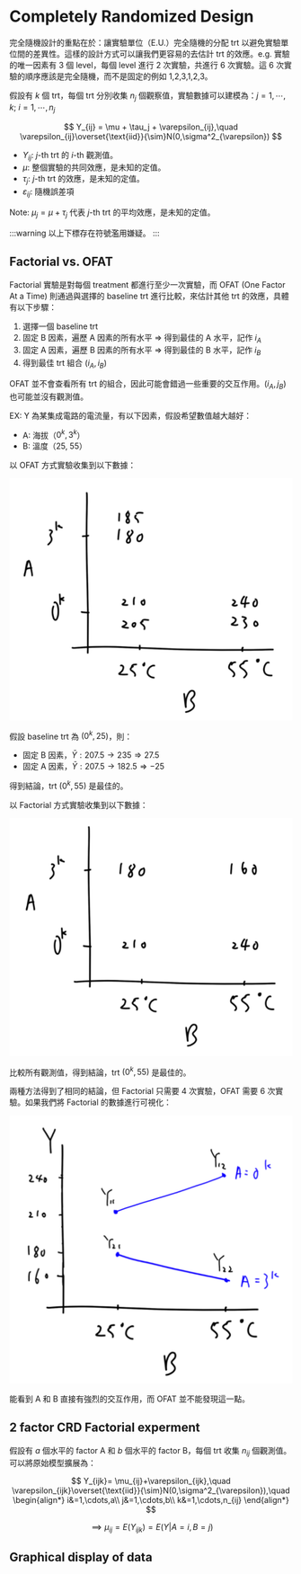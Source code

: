# Completely Randomized Design

完全隨機設計的重點在於：讓實驗單位（E.U.）完全隨機的分配 trt 以避免實驗單位間的差異性。這樣的設計方式可以讓我們更容易的去估計 trt 的效應。e.g. 實驗的唯一因素有 3 個 level，每個 level 進行 2 次實驗，共進行 6 次實驗。這 6 次實驗的順序應該是完全隨機，而不是固定的例如 1,2,3,1,2,3。

假設有 $k$ 個 trt，每個 trt 分別收集 $n_j$ 個觀察值，實驗數據可以建模為：$j=1,\cdots,k$; $i=1,\cdots,n_j$

$$
Y_{ij} = \mu + \tau_j + \varepsilon_{ij},\quad \varepsilon_{ij}\overset{\text{iid}}{\sim}N(0,\sigma^2_{\varepsilon})
$$

- $Y_{ij}$: $j$-th trt 的 $i$-th 觀測值。
- $\mu$: 整個實驗的共同效應，是未知的定值。
- $\tau_j$: $j$-th trt 的效應，是未知的定值。
- $\varepsilon_{ij}$: 隨機誤差項

Note: $\mu_j=\mu+\tau_j$ 代表 $j$-th trt 的平均效應，是未知的定值。

:::warning
以上下標存在符號濫用嫌疑。
:::

## Factorial vs. OFAT

Factorial 實驗是對每個 treatment 都進行至少一次實驗，而 OFAT (One Factor At a Time) 則通過與選擇的 baseline trt 進行比較，來估計其他 trt 的效應，具體有以下步驟：
1. 選擇一個 baseline trt
2. 固定 B 因素，遍歷 A 因素的所有水平 => 得到最佳的 A 水平，記作 $i_A$
3. 固定 A 因素，遍歷 B 因素的所有水平 => 得到最佳的 B 水平，記作 $i_B$
4. 得到最佳 trt 組合 $(i_A,i_B)$

OFAT 並不會查看所有 trt 的組合，因此可能會錯過一些重要的交互作用。$(i_A, j_B)$ 也可能並沒有觀測值。

EX: Y 為某集成電路的電流量，有以下因素，假設希望數值越大越好：
- A: 海拔（$0^k, 3^k$）
- B: 溫度（25, 55）

以 OFAT 方式實驗收集到以下數據：

![alt text](img/crd/ofat.png)

假設 baseline trt 為 $(0^k, 25)$，則：
- 固定 B 因素，$\bar{Y}:207.5\to 235\Rightarrow 27.5$
- 固定 A 因素，$\bar{Y}:207.5\to 182.5\Rightarrow -25$

得到結論，trt $(0^k, 55)$ 是最佳的。

以 Factorial 方式實驗收集到以下數據：

![alt text](img/crd/factorial.png)

比較所有觀測值，得到結論，trt $(0^k, 55)$ 是最佳的。

兩種方法得到了相同的結論，但 Factorial 只需要 4 次實驗，OFAT 需要 6 次實驗。如果我們將 Factorial 的數據進行可視化：

![alt text](img/crd/graphical_factorial.png)

能看到 A 和 B 直接有強烈的交互作用，而 OFAT 並不能發現這一點。

## 2 factor CRD Factorial experment

假設有 $a$ 個水平的 factor A 和 $b$ 個水平的 factor B，每個 trt 收集 $n_{ij}$ 個觀測值。可以將原始模型擴展為：

$$
Y_{ijk}= \mu_{ij}+\varepsilon_{ijk},\quad \varepsilon_{ijk}\overset{\text{iid}}{\sim}N(0,\sigma^2_{\varepsilon}),\quad \begin{align*}
i&=1,\cdots,a\\
j&=1,\cdots,b\\
k&=1,\cdots,n_{ij}
\end{align*}
$$

$$
\implies \mu_{ij}=E(Y_{ijk})=E(Y|A=i,B=j)
$$


## Graphical display of data